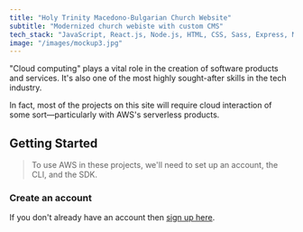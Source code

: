 ```yaml
---
title: "Holy Trinity Macedono-Bulgarian Church Website"
subtitle: "Modernized church webiste with custom CMS"
tech_stack: "JavaScript, React.js, Node.js, HTML, CSS, Sass, Express, MySql, Knex.js, JWT, Digital Ocean"
image: "/images/mockup3.jpg"
---
```


"Cloud computing" plays a vital role in the creation of software products and services. It's also one of the most highly sought-after skills in the tech industry.

In fact, most of the projects on this site will require cloud interaction of some sort—particularly with AWS's serverless products.

## Getting Started
> To use AWS in these projects, we'll need to set up an account, the CLI, and the SDK.

### Create an account

If you don't already have an account then [sign up here](https://portal.aws.amazon.com/billing/signup#/start).